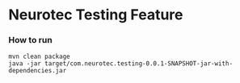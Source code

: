 # Neurotec Testing Feature

### How to run

```
mvn clean package
java -jar target/com.neurotec.testing-0.0.1-SNAPSHOT-jar-with-dependencies.jar
```
